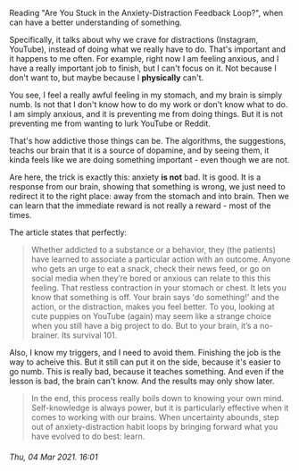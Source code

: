 Reading "Are You Stuck in the Anxiety-Distraction Feedback Loop?", when can have
a better understanding of something.

Specifically, it talks about why we crave for distractions (Instagram, YouTube),
instead of doing what we really have to do. That's important and it happens to 
me often. For example, right now I am feeling anxious, and I have a really 
important job to finish, but I can't focus on it. Not because I don't want to, 
but maybe because I **physically** can't.

You see, I feel a really awful feeling in my stomach, and my brain is simply
numb. Is not that I don't know how to do my work or don't know what to do. I am
simply anxious, and it is preventing me from doing things. But it is not
preventing me from wanting to lurk YouTube or Reddit.

That's how addictive those things can be. The algorithms, the suggestions,
teachs our brain that it is a source of dopamine, and by seeing them, it kinda
feels like we are doing something important - even though we are not.

Are here, the trick is exactly this: anxiety **is not** bad. It is good. It is 
a response from our brain, showing that something is wrong, we just need to 
redirect it to the right place: away from the stomach and into brain. Then we
can learn that the immediate reward is not really a reward - most of the times.

The article states that perfectly:

> Whether addicted to a substance or a behavior, they (the patients) have 
> learned to associate a particular action with an outcome. Anyone who gets an 
> urge to eat a snack, check their news feed, or go on social media when they’re 
> bored or anxious can relate to this this feeling. That restless contraction in 
> your stomach or chest. It lets you know that something is off. Your brain says 
> 'do something!' and the action, or the distraction, makes you feel better. To 
> you, looking at cute puppies on YouTube (again) may seem like a strange choice 
> when you still have a big project to do. But to your brain, it’s a no-brainer. 
> Its survival 101.

Also, I know my triggers, and I need to avoid them. Finishing the job is the way
to acheive this. But it still can put it on the side, because it's easier to go
numb. This is really bad, because it teaches something. And even if the lesson
is bad, the brain can't know. And the results may only show later.

> In the end, this process really boils down to knowing your own mind. 
> Self-knowledge is always power, but it is particularly effective when it comes 
> to working with our brains. When uncertainty abounds, step out of 
> anxiety-distraction habit loops by bringing forward what you have evolved to 
> do best: learn.

###### Thu, 04 Mar 2021. 16:01
